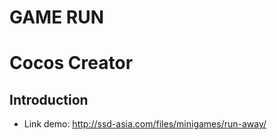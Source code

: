 # GAME RUN
# Cocos Creator
## Introduction
 - Link demo: http://ssd-asia.com/files/minigames/run-away/
